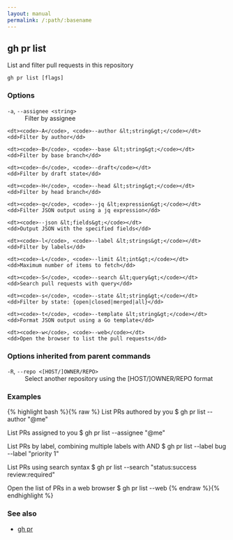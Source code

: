 ```yaml
---
layout: manual
permalink: /:path/:basename
---
```


## gh pr list

List and filter pull requests in this repository

```
gh pr list [flags]
```

### Options


<dl class="flags">
	<dt><code>-a</code>, <code>--assignee &lt;string&gt;</code></dt>
	<dd>Filter by assignee</dd>

	<dt><code>-A</code>, <code>--author &lt;string&gt;</code></dt>
	<dd>Filter by author</dd>

	<dt><code>-B</code>, <code>--base &lt;string&gt;</code></dt>
	<dd>Filter by base branch</dd>

	<dt><code>-d</code>, <code>--draft</code></dt>
	<dd>Filter by draft state</dd>

	<dt><code>-H</code>, <code>--head &lt;string&gt;</code></dt>
	<dd>Filter by head branch</dd>

	<dt><code>-q</code>, <code>--jq &lt;expression&gt;</code></dt>
	<dd>Filter JSON output using a jq expression</dd>

	<dt><code>--json &lt;fields&gt;</code></dt>
	<dd>Output JSON with the specified fields</dd>

	<dt><code>-l</code>, <code>--label &lt;strings&gt;</code></dt>
	<dd>Filter by labels</dd>

	<dt><code>-L</code>, <code>--limit &lt;int&gt;</code></dt>
	<dd>Maximum number of items to fetch</dd>

	<dt><code>-S</code>, <code>--search &lt;query&gt;</code></dt>
	<dd>Search pull requests with query</dd>

	<dt><code>-s</code>, <code>--state &lt;string&gt;</code></dt>
	<dd>Filter by state: {open|closed|merged|all}</dd>

	<dt><code>-t</code>, <code>--template &lt;string&gt;</code></dt>
	<dd>Format JSON output using a Go template</dd>

	<dt><code>-w</code>, <code>--web</code></dt>
	<dd>Open the browser to list the pull requests</dd>
</dl>


### Options inherited from parent commands


<dl class="flags">
	<dt><code>-R</code>, <code>--repo &lt;[HOST/]OWNER/REPO&gt;</code></dt>
	<dd>Select another repository using the [HOST/]OWNER/REPO format</dd>
</dl>


### Examples

{% highlight bash %}{% raw %}
List PRs authored by you
$ gh pr list --author "@me"

List PRs assigned to you
$ gh pr list --assignee "@me"

List PRs by label, combining multiple labels with AND
$ gh pr list --label bug --label "priority 1"

List PRs using search syntax
$ gh pr list --search "status:success review:required"

Open the list of PRs in a web browser
$ gh pr list --web
 	{% endraw %}{% endhighlight %}

### See also

* [gh pr](./gh_pr)
